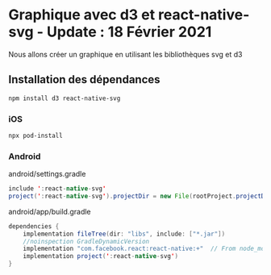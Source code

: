 # Graphique avec d3 et react-native-svg - Update : 18 Février 2021

Nous allons créer un graphique en utilisant les bibliothèques svg et d3

## Installation des dépendances

```zsh
npm install d3 react-native-svg
```

### iOS

```zsh
npx pod-install
```

### Android

android/settings.gradle

```java
include ':react-native-svg'
project(':react-native-svg').projectDir = new File(rootProject.projectDir, '../node_modules/react-native-svg/android')
```

android/app/build.gradle

```java
dependencies {
    implementation fileTree(dir: "libs", include: ["*.jar"])
    //noinspection GradleDynamicVersion
    implementation "com.facebook.react:react-native:+"  // From node_modules
    implementation project(':react-native-svg')
}
```
